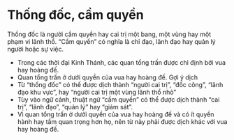 # Thống đốc, cầm quyền

Thống đốc là người cầm quyền hay cai trị một bang, một vùng hay một phạm vi lãnh thổ.  “Cầm quyền” có nghĩa là chỉ đạo, lãnh đạo hay quản lý người hoặc sự việc.
- Trong các thời đại Kinh Thánh, các quan tổng trấn được chỉ định bởi vua hay hoàng đế.
- Quan tổng trấn ở dưới quyền của vua hay hoàng đế.
Gợi ý dịch
- Từ “thống đốc” có thế được dịch thành “người cai trị”, “đốc công”, “lãnh đạo khu vực”, hay “người cai trị một vùng lãnh thổ nhỏ”
- Tùy vào ngữ cảnh, thuật ngữ “cầm quyền” có thể được dịch thành “cai trị”, “lãnh đạo”, “quản lý” hay “giám sát”.
- Vì quan tổng trấn ở dưới quyền của vua hay hoàng đế và có ít quyền hành hay tầm quan trọng hơn họ, nên từ này phải được dịch khác với vua hay hoàng đế.

